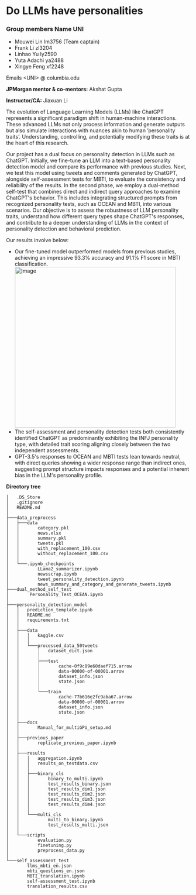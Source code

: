 # Do LLMs have personalities

### Group members Name UNI 
- Mouwei Lin lm3756 (Team captain)
- Frank Li zl3204
- Linhao Yu ly2590
- Yuta Adachi ya2488
- Xingye Feng xf2248

Emails  &lt;UNI&gt; @ columbia.edu

**JPMorgan mentor & co-mentors:** Akshat Gupta

**Instructor/CA:** Jiaxuan Li

The evolution of Language Learning Models (LLMs) like ChatGPT represents a significant paradigm shift in human-machine interactions. These advanced LLMs not only process information and generate outputs but also simulate interactions with nuances akin to human ’personality traits’. Understanding, controlling, and potentially modifying these traits is at the heart of this research.

Our project has a dual focus on personality detection in LLMs such as ChatGPT. Initially, we fine-tune an LLM into a text-based personality detection model and compare its performance with previous studies. Next, we test this model using tweets and comments generated by ChatGPT, alongside self-assessment tests for MBTI, to evaluate the consistency and reliability of the results. In the second phase, we employ a dual-method self-test that combines direct and indirect query approaches to examine ChatGPT's behavior. This includes integrating structured prompts from recognized personality tests, such as OCEAN and MBTI, into various scenarios. Our objective is to assess the robustness of LLM personality traits, understand how different query types shape ChatGPT's responses, and contribute to a deeper understanding of LLMs in the context of personality detection and behavioral prediction.

Our results involve below:
- Our fine-tuned model outperformed models from previous studies, achieving an impressive 93.3% accuracy and 91.1% F1 score in MBTI classification. \
  <img width="439" alt="image" src="https://github.com/Yuta555/LLM-personality-evaluation/assets/59324565/3610cef1-2e6a-43f3-a102-fcfee5792c62">
- The self-assessment and personality detection tests both consistently identified ChatGPT as predominantly exhibiting the INFJ personality type, with detailed trait scoring aligning closely between the two independent assessments.
- GPT-3.5's responses to OCEAN and MBTI tests lean towards neutral, with direct queries showing a wider response range than indirect ones, suggesting prompt structure impacts responses and a potential inherent bias in the LLM's personality profile.





**Directory tree**
```
│   .DS_Store
│   .gitignore
│   README.md
│
├───data_preprocess
│   ├───data
│   │       category.pkl
│   │       news.xlsx
│   │       summary.pkl
│   │       tweets.pkl
│   │       with_replacement_100.csv
│   │       without_replacement_100.csv
│   │
│   └───.ipynb_checkpoints
│           LLama2_summarizer.ipynb
│           newsscrap.ipynb
│           tweet_personality_detection.ipynb
│           news_summary_and_category_and_generate_tweets.ipynb
├───dual_method_self_test
│        Personality_Test_OCEAN.ipynb
│       
├───personality_detection_model
│   │   prediction_template.ipynb
│   │   README.md
│   │   requirements.txt
│   │
│   ├───data
│   │   │   kaggle.csv
│   │   │
│   │   └───processed_data_50tweets
│   │       │   dataset_dict.json
│   │       │  
│   │       ├───test
│   │       │       cache-0f9c89e60daef715.arrow
│   │       │       data-00000-of-00001.arrow
│   │       │       dataset_info.json
│   │       │       state.json
│   │       │
│   │       └───train
│   │               cache-77b616e2fc9aba67.arrow
│   │               data-00000-of-00001.arrow
│   │               dataset_info.json
│   │               state.json
│   │      
│   ├───docs      
│   │       Manual_for_multiGPU_setup.md
│   │
│   ├───previous_paper
│   │       replicate_previous_paper.ipynb
│   │
│   ├───results
│   │   │   aggregation.ipynb
│   │   │   results_on_testdata.csv
│   │   │
│   │   ├───binary_cls
│   │   │       binary_to_multi.ipynb
│   │   │       test_results_binary.json
│   │   │       test_results_dim1.json
│   │   │       test_results_dim2.json
│   │   │       test_results_dim3.json
│   │   │       test_results_dim4.json
│   │   │
│   │   └───multi_cls
│   │           multi_to_binary.ipynb
│   │           test_results_multi.json
│   │   
│   └───scripts
│           evaluation.py
│           finetuning.py
│           preprocess_data.py
│
└───self_assessment_test
        llms_mbti_en.json
        mbti_questions_en.json
        MBTI_translation.ipynb
        self-assessment_test.ipynb
        translation_results.csv
```



